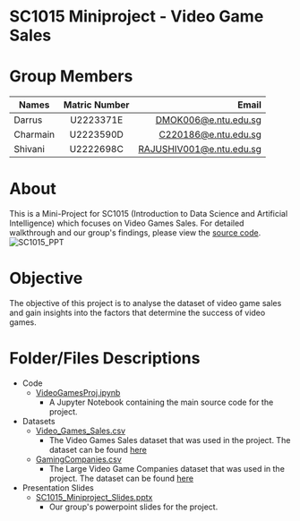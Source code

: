 # SC1015 Miniproject - Video Game Sales
# Group Members
| Names         | Matric Number | Email                    |
| ------------- |:-------------:| ------------------------:|
| Darrus        | U2223371E     | DMOK006@e.ntu.edu.sg     |
| Charmain      | U2223590D     | C220186@e.ntu.edu.sg     |
| Shivani       | U2222698C     | RAJUSHIV001@e.ntu.edu.sg |


# About
This is a Mini-Project for SC1015 (Introduction to Data Science and Artificial Intelligence) which focuses on Video Games Sales. For detailed walkthrough and our group's findings, please view the [source code](/Code/VideoGamesProj.ipynb).
![SC1015_PPT](https://user-images.githubusercontent.com/34603548/231744531-90232357-a063-4050-8e23-7d1937ef4744.jpg)


# Objective
The objective of this project is to analyse the dataset of video game sales and gain insights into the factors that determine the success of video games.

# Folder/Files Descriptions
+ Code
	+ [VideoGamesProj.ipynb](/Code/VideoGamesProj.ipynb)
		+ A Jupyter Notebook containing the main source code for the project.
+ Datasets
	+ [Video_Games_Sales.csv](/Datasets/Video_Games_Sales.csv)
		+ The Video Games Sales dataset that was used in the project. The dataset can be found [here](https://www.kaggle.com/datasets/rush4ratio/video-game-sales-with-ratings)
	+ [GamingCompanies.csv](/Datasets/GamingCompanies.csv.csv)
		+ The Large Video Game Companies dataset that was used in the project. The dataset can be found [here](https://www.kaggle.com/datasets/kkhandekar/large-video-game-companies)
+ Presentation Slides
	+ [SC1015_Miniproject_Slides.pptx](/Presentation%20Slides/SC1015_Miniproject_Slides.pptx)
		+ Our group's powerpoint slides for the project.
